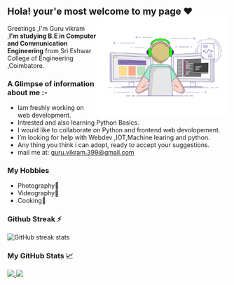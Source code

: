 ## Hola! your'e most welcome to my page ♥️ <img align="right" src=https://github.com/GuruVikram02/GuruVikram02/blob/master/Image/git%20ui.gif width="300px"> ##


<italic>Greetings ,I'm Guru vikram ,<strong>I'm studying B.E in Computer and Communication Engineering</strong> from Sri Eshwar College of Engineering ,Coimbatore.</italic>
 

### A Glimpse of information about me :- ###
-  Iam freshly working on web development.
-  Intrested and also learning Python Basics.
-  I would like to collaborate on Python and frontend web devolopement. 
-  I’m looking for help with Webdev ,IOT,Machine learing and python. 
-  Any thing you think i can adopt, ready to accept your suggestions.
-  mail me at: guru.vikram.399@gmail.com

<h3>My Hobbies</h3>

- Photography📸
- Videography🎥
- Cooking🥘



<h3>Github Streak ⚡</h3>

![GitHub streak stats](https://github-readme-streak-stats.herokuapp.com/?user=GuruVikram02&theme=tokyonight)  

<h3>My GitHub Stats 📈</h3>
<a href="https://github.com/GuruVikram02">
  <img  src="https://github-readme-stats.vercel.app/api?username=GuruVikram02&theme=jolly&show_icons=true&count_private=true" />
  <img height="180em" src="https://github-readme-stats.vercel.app/api/top-langs/?username=GuruVikram02&theme=jolly&layout=compact" />

</a>                        
